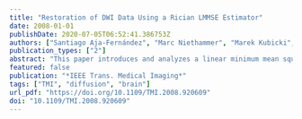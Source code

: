 ```yaml
---
title: "Restoration of DWI Data Using a Rician LMMSE Estimator"
date: 2008-01-01
publishDate: 2020-07-05T06:52:41.386753Z
authors: ["Santiago Aja-Fernández", "Marc Niethammer", "Marek Kubicki", "Martha Elizabeth Shenton", "Carl-Fredrik Westin"]
publication_types: ["2"]
abstract: "This paper introduces and analyzes a linear minimum mean square error (LMMSE) estimator using a Rician noise model and its recursive version (RLMMSE) for the restoration of diffusion weighted images. A method to estimate the noise level based on local estimations of mean or variance is used to automatically parametrize the estimator. The restoration performance is evaluated using quality indexes and compared to alternative estimation schemes. The overall scheme is simple, robust, fast, and improves estimations. Filtering diffusion weighted magnetic resonance imaging (DW-MRI) with the proposed methodology leads to more accurate tensor estimations. Real and synthetic datasets are analyzed."
featured: false
publication: "*IEEE Trans. Medical Imaging*"
tags: ["TMI", "diffusion", "brain"]
url_pdf: "https://doi.org/10.1109/TMI.2008.920609"
doi: "10.1109/TMI.2008.920609"
---
```


